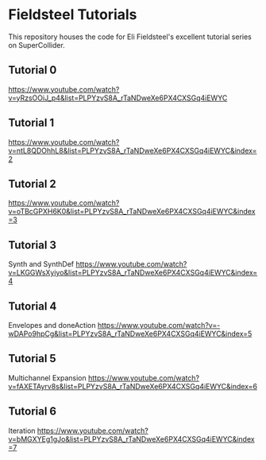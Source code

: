 # Fieldsteel Tutorials

This repository houses the code for Eli Fieldsteel's excellent tutorial series on SuperCollider.

## Tutorial 0

https://www.youtube.com/watch?v=yRzsOOiJ_p4&list=PLPYzvS8A_rTaNDweXe6PX4CXSGq4iEWYC

## Tutorial 1

https://www.youtube.com/watch?v=ntL8QDOhhL8&list=PLPYzvS8A_rTaNDweXe6PX4CXSGq4iEWYC&index=2

## Tutorial 2

https://www.youtube.com/watch?v=oTBcGPXH6K0&list=PLPYzvS8A_rTaNDweXe6PX4CXSGq4iEWYC&index=3

## Tutorial 3

Synth and SynthDef
https://www.youtube.com/watch?v=LKGGWsXyiyo&list=PLPYzvS8A_rTaNDweXe6PX4CXSGq4iEWYC&index=4

## Tutorial 4

Envelopes and doneAction
https://www.youtube.com/watch?v=-wDAPo9hpCg&list=PLPYzvS8A_rTaNDweXe6PX4CXSGq4iEWYC&index=5

## Tutorial 5

Multichannel Expansion
https://www.youtube.com/watch?v=fAXETAyrv8s&list=PLPYzvS8A_rTaNDweXe6PX4CXSGq4iEWYC&index=6

## Tutorial 6

Iteration
https://www.youtube.com/watch?v=bMGXYEg1gJo&list=PLPYzvS8A_rTaNDweXe6PX4CXSGq4iEWYC&index=7
